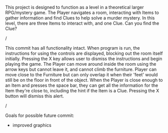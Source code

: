 This project is designed to function as a level in a theoretical larger RPG/mystery game. 
The Player navigates a room, interacting with Items to gather information and find Clues to help solve a murder mystery.
In this level, there are three Items to interact with, and one Clue.
Can you find the Clue?

 / 
 
This commit has all functionality intact. When program is run, the instructions for using the controls are displayed, blocking out the room itself initially. Pressing the X key allows user to dismiss the instructions and begin playing the game. The Player can move around inside the room using the arrow keys but cannot leave it, and cannot climb the furniture. Player can move close to the Furniture but can only overlap it when their 'feet' would still be on the floor in front of the object. When the Player is close enough to an Item and presses the space bar, they can get all the information for the Item they're close to, including the hint if the Item is a Clue. Pressing the X button will dismiss this alert.

 / 
  
 Goals for possible future commit: 
- improved graphics
